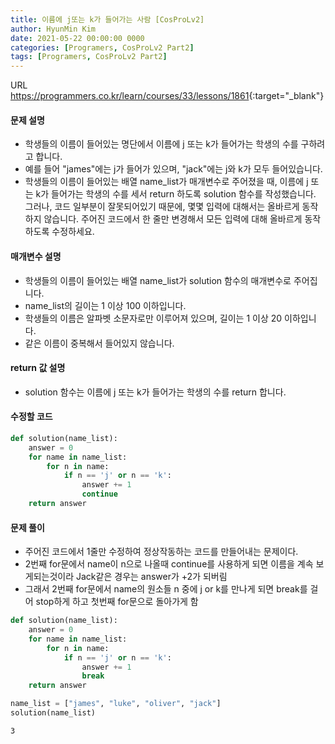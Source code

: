 ```yaml
---
title: 이름에 j또는 k가 들어가는 사람 [CosProLv2]
author: HyunMin Kim
date: 2021-05-22 00:00:00 0000
categories: [Programers, CosProLv2 Part2]
tags: [Programers, CosProLv2 Part2]
---
```


URL <https://programmers.co.kr/learn/courses/33/lessons/1861>{:target="_blank"}

#### 문제 설명
- 학생들의 이름이 들어있는 명단에서 이름에 j 또는 k가 들어가는 학생의 수를 구하려고 합니다.
- 예를 들어 "james"에는 j가 들어가 있으며, "jack"에는 j와 k가 모두 들어있습니다.
- 학생들의 이름이 들어있는 배열 name_list가 매개변수로 주어졌을 때, 이름에 j 또는 k가 들어가는 학생의 수를 세서 return 하도록 solution 함수를 작성했습니다. 그러나, 코드 일부분이 잘못되어있기 때문에, 몇몇 입력에 대해서는 올바르게 동작하지 않습니다. 주어진 코드에서 한 줄만 변경해서 모든 입력에 대해 올바르게 동작하도록 수정하세요.

#### 매개변수 설명
- 학생들의 이름이 들어있는 배열 name_list가 solution 함수의 매개변수로 주어집니다.
- name_list의 길이는 1 이상 100 이하입니다.
- 학생들의 이름은 알파벳 소문자로만 이루어져 있으며, 길이는 1 이상 20 이하입니다.
- 같은 이름이 중복해서 들어있지 않습니다.

#### return 값 설명
- solution 함수는 이름에 j 또는 k가 들어가는 학생의 수를 return 합니다.

#### 수정할 코드
```python
def solution(name_list):
    answer = 0
    for name in name_list:
        for n in name:
            if n == 'j' or n == 'k':
                answer += 1
                continue
    return answer
```

#### 문제 풀이
- 주어진 코드에서 1줄만 수정하여 정상작동하는 코드를 만들어내는 문제이다.
- 2번째 for문에서 name이 n으로 나올때 continue를 사용하게 되면 이름을 계속 보게되는것이라 Jack같은 경우는 answer가 +2가 되버림
- 그래서 2번째 for문에서 name의 원소들 n 중에 j or k를 만나게 되면 break를 걸어 stop하게 하고 첫번째 for문으로 돌아가게 함


```python
def solution(name_list):
    answer = 0
    for name in name_list:
        for n in name:
            if n == 'j' or n == 'k':
                answer += 1
                break
    return answer
```


```python
name_list = ["james", "luke", "oliver", "jack"]
solution(name_list)
```




    3


